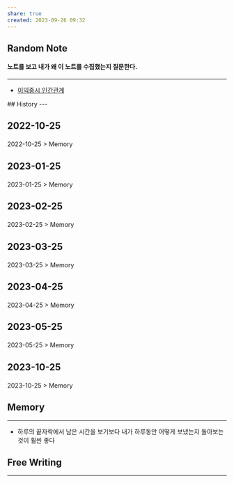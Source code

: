 ```yaml
---
share: true
created: 2023-09-26 09:32
---
```


## Random Note
#### 노트를 보고 내가 왜 이 노트를 수집했는지 질문한다.
---
<p><span><ul>
<li><a data-tooltip-position="top" aria-label="Infinity Drawer/이익중시 인간관계.md" data-href="Infinity Drawer/이익중시 인간관계.md" href="Infinity Drawer/이익중시 인간관계.md" class="internal-link" target="_blank" rel="noopener">이익중시 인간관계</a></li>
</ul></span></p>
## History
---
<h2><span><p>2022-10-25</p></span></h2><p><span><p><span alt="2022-10-25 > Memory" src="2022-10-25#Memory" class="internal-embed">2022-10-25 &gt; Memory</span></p></span></p><h2><span><p>2023-01-25</p></span></h2><p><span><p><span alt="2023-01-25 > Memory" src="2023-01-25#Memory" class="internal-embed">2023-01-25 &gt; Memory</span></p></span></p><h2><span><p>2023-02-25</p></span></h2><p><span><p><span alt="2023-02-25 > Memory" src="2023-02-25#Memory" class="internal-embed">2023-02-25 &gt; Memory</span></p></span></p><h2><span><p>2023-03-25</p></span></h2><p><span><p><span alt="2023-03-25 > Memory" src="2023-03-25#Memory" class="internal-embed">2023-03-25 &gt; Memory</span></p></span></p><h2><span><p>2023-04-25</p></span></h2><p><span><p><span alt="2023-04-25 > Memory" src="2023-04-25#Memory" class="internal-embed">2023-04-25 &gt; Memory</span></p></span></p><h2><span><p>2023-05-25</p></span></h2><p><span><p><span alt="2023-05-25 > Memory" src="2023-05-25#Memory" class="internal-embed">2023-05-25 &gt; Memory</span></p></span></p><h2><span><p>2023-10-25</p></span></h2><p><span><p><span alt="2023-10-25 > Memory" src="2023-10-25#Memory" class="internal-embed">2023-10-25 &gt; Memory</span></p></span></p>


## Memory
---
- 하루의 끝자락에서 남은 시간을 보기보다
  내가 하루동안 어떻게 보냈는지 돌아보는 것이 훨씬 좋다



## Free Writing
---
